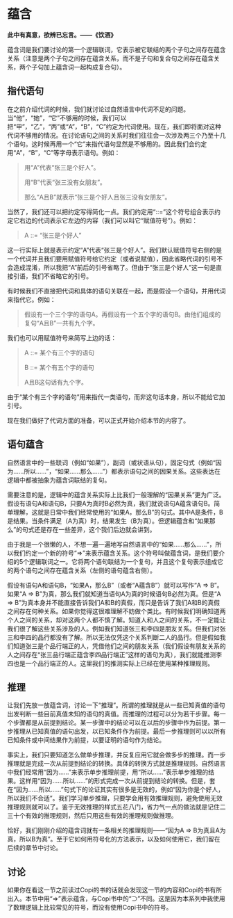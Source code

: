 # 蕴含

**此中有真意，欲辨已忘言。——《饮酒》**

蕴含词是我们要讨论的第一个逻辑联词，它表示被它联结的两个子句之间存在蕴含关系（注意是两个子句之间存在蕴含关系，而不是子句和复合句之间存在蕴含关系，两个子句加上蕴含词一起构成复合句）。

## 指代语句

在之前介绍代词的时候，我们就讨论过自然语言中代词不足的问题。当“他”，“她”，“它”不够用的时候，我们可以把“甲”，“乙”，“丙”或“A”，“B”，“C”约定为代词使用。现在，我们即将面对这种代词不够用的情况。在讨论语句之间的关系时我们往往会一次涉及两三个乃至十几个语句。这时候再用一个“它”来指代语句显然是不够用的。因此我们会约定用“A”，“B”，“C”等字母表示语句。例如：

> 用“A”代表“张三是个好人”。
>
> 用“B”代表“张三没有女朋友”。
>
> 那么“A且B”就表示“张三是个好人且张三没有女朋友”。

当然了，我们还可以把约定写得简化一点。我们约定用“::=”这个符号组合表示约定它右边的代词表示它左边的内容（我们可以叫它“赋值符号”）。例如：

> A ::= “张三是个好人”

这一行实际上就是表示约定“A”代表“张三是个好人”。我们默认赋值符号右侧的是一个代词并且我们要用赋值符号给它约定（或者说赋值），因此省略代词的引号不会造成混淆，所以我把“A”前后的引号省略了。但由于“张三是个好人”这一句是直接引语，我们不省略它的引号。

有时候我们不直接把代词和具体的语句关联在一起，而是假设一个语句，并用代词来指代它。例如：

> 假设有一个三个字的语句A。再假设有一个五个字的语句B。由他们组成的复句“A且B”一共有九个字。

我们也可以用赋值符号来简写上边的话：

> A ::= 某个有三个字的语句
>
> B ::= 某个有五个字的语句
>
> A且B这句话有九个字。

由于“某个有三个字的语句”用来指代一类语句，而非这句话本身，所以不能给它加引号。

现在我们做好了代词方面的准备，可以正式开始介绍本节的内容了。

## 语句蕴含

自然语言中的一些联词（例如“如果”），副词（或状语从句），固定句式（例如“因为……所以……”，“如果……那么……”）都表示语句之间的因果关系。这些表达在逻辑中都被抽象为蕴含词联结的复句。

需要注意的是，逻辑中的蕴含关系实际上比我们一般理解的“因果关系”更为广泛。假设有语句A和语句B，只要A为真时B必然为真，我们就说语句A蕴含语句B。简单理解，这就是日常中我们经常使用的“如果A，那么B”的句式。其中A是条件，B是结果。当条件满足（A为真）时，结果发生（B为真）。但逻辑蕴含和“如果那么”的句式还是存在一些差异，这个我们后边就会讲到。

由于我是一个很懒的人，不想一遍一遍地写自然语言中的“如果……那么……”，所以我们约定一个新的符号“⇒”来表示蕴含关系。这个符号叫做蕴含词，是我们要介绍的5个逻辑联词之一。它将两个语句联结为一个复句，并且这个复句表示组成它的两个语句之间存在蕴含关系（左侧的语句蕴含右侧）。

假设有语句A和语句B，“如果A，那么B”（或者“A蕴含B”）就可以写作“A ⇒ B”。如果“A ⇒ B”为真，那么我们就知道当语句A为真的时候语句B必然为真。但是“A ⇒ B”为真本身并不能直接告诉我们A和B的真假，而只是告诉了我们A和B的真假之间存在何种关系。如果你觉得这很难理解不妨做个类比。有时候我们明确知道两个人之间的关系，却对这两个人都不慎了解。知道人和人之间的关系，不一定能让我们很了解这些关系涉及的人。例如我们知道张三和李四是朋友关系。但我们对张三和李四的品行都没有了解。所以无法仅凭这个关系判断二人的品行。但是假如我们知道张三是个品行端正的人，凭借他们之间的朋友关系（我们假设有朋友关系的人之间存在“张三品行端正蕴含李四品行端正”这样的语句为真），我们就能推测李四也是一个品行端正的人。这里我们的推测实际上已经在使用某种推理规则。

## 推理

让我们先放一放蕴含词，讨论一下“推理”。所谓的推理就是从一些已知真值的语句出发判断一些目前真值未知的语句的真值。而推理的过程可以分为若干步骤。每一个步骤都是从前提到结论。某一步骤中的结论可以在以后的步骤中作为前提。第一步推理从已知真值的语句出发，以已知条件作为前提。最后一步推理则可以以所有已知条件或中间结果作为前提，以要证明的语句作为结论。

事实上，我们只要知道怎么做单步推理，并反复应用它就会做多步的推理。而一步推理就是完成一次从前提到结论的转换。具体的转换方式就是推理规则。自然语言中我们经常用“因为……”来表示单步推理前提，用“所以……”表示单步推理的结果。这样用“因为……所以……”的形式完成一次从前提到结论的转换。但是，套在“因为……所以……”句式下的论证其实有很多是无效的，例如“因为你是个好人，所以我们不合适”。我们学习单步推理，只要学会用有效推理规则，避免使用无效推理规则就可以了。鉴于无效推理的样式五花八门，省力气一点的做法就是记住二三十个有效的推理规则，然后只用这些有效的推理规则做推理。

恰好，我们刚刚介绍的蕴含词就有一条相关的推理规则——“因为A ⇒ B为真且A为真，所以B为真”。至于它如何用符号化的方法表示，以及如何使用它，我们留在后续的章节中讨论。

## 讨论

如果你在看这一节之前读过Copi的书的话就会发现这一节的内容和Copi的书有所出入。本节中用“⇒”表示蕴含，与Copi书中的“⊃”不同。这是因为本系列中我使用了数理逻辑上比较常见的符号，而没有使用Copi书中的符号。
